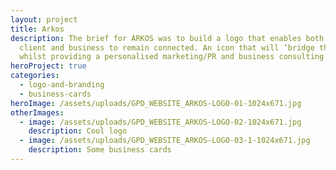 ```yaml
---
layout: project
title: Arkos
description: The brief for ARKOS was to build a logo that enables both the
  client and business to remain connected. An icon that will ‘bridge the gap’
  whilst providing a personalised marketing/PR and business consulting service.
heroProject: true
categories:
  - logo-and-branding
  - business-cards
heroImage: /assets/uploads/GPD_WEBSITE_ARKOS-LOGO-01-1024x671.jpg
otherImages:
  - image: /assets/uploads/GPD_WEBSITE_ARKOS-LOGO-02-1024x671.jpg
    description: Cool logo
  - image: /assets/uploads/GPD_WEBSITE_ARKOS-LOGO-03-1-1024x671.jpg
    description: Some business cards
---
```

